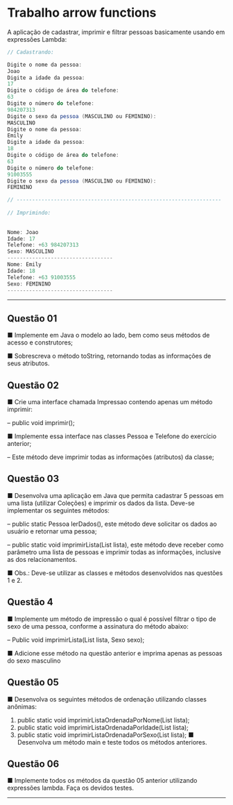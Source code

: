# Trabalho arrow functions

A aplicação de cadastrar, imprimir e filtrar pessoas basicamente usando em expressões Lambda:

```java
// Cadastrando: 

Digite o nome da pessoa:
Joao
Digite a idade da pessoa:
17
Digite o código de área do telefone:
63
Digite o número do telefone:
984207313
Digite o sexo da pessoa (MASCULINO ou FEMININO):
MASCULINO
Digite o nome da pessoa:
Emily
Digite a idade da pessoa:
18
Digite o código de área do telefone:
63
Digite o número do telefone:
91003555
Digite o sexo da pessoa (MASCULINO ou FEMININO):
FEMININO

// ------------------------------------------------------------------
        
// Imprimindo:
        
        
Nome: Joao
Idade: 17
Telefone: +63 984207313
Sexo: MASCULINO
----------------------------------
Nome: Emily
Idade: 18
Telefone: +63 91003555
Sexo: FEMININO
----------------------------------
```

---
## Questão 01

■ Implemente em Java o
modelo ao lado, bem
como seus métodos de
acesso e construtores;

■ Sobrescreva o método
toString, retornando todas
as informações de seus
atributos.

## Questão 02

■ Crie uma interface chamada Impressao contendo
apenas um método imprimir:

– public void imprimir();

■ Implemente essa interface nas classes Pessoa e
Telefone do exercício anterior;

– Este método deve imprimir todas as informações
(atributos) da classe;

## Questão 03

■ Desenvolva uma aplicação em Java que permita cadastrar 5 pessoas em
uma lista (utilizar Coleções) e imprimir os dados da lista. Deve-se
implementar os seguintes métodos:

– public static Pessoa lerDados(), este método deve solicitar os dados ao
usuário e retornar uma pessoa;

– public static void imprimirLista(List<Pessoa> lista), este método deve
receber como parâmetro uma lista de pessoas e imprimir todas as
informações, inclusive as dos relacionamentos.

■ Obs.: Deve-se utilizar as classes e métodos desenvolvidos nas questões 1 e 2.

## Questão 4

■ Implemente um método de impressão o qual é possível filtrar o
tipo de sexo de uma pessoa, conforme a assinatura do método
abaixo:

– Public void imprimirLista(List<Pessoa> lista, Sexo sexo);

■ Adicione esse método na questão anterior e imprima apenas as
pessoas do sexo masculino

## Questão 05

■ Desenvolva os seguintes métodos de ordenação utilizando classes anônimas:

1. public static void imprimirListaOrdenadaPorNome(List<Pessoa> lista);
2. public static void imprimirListaOrdenadaPorIdade(List<Pessoa> lista);
3. public static void imprimirListaOrdenadaPorSexo(List<Pessoa> lista);
   ■ Desenvolva um método main e teste todos os métodos anteriores.

## Questão 06

■ Implemente todos os métodos da questão 05 anterior utilizando
expressões lambda. Faça os devidos testes.

---